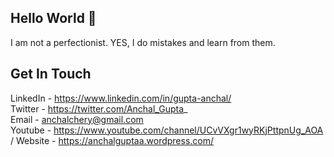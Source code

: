 ## Hello World 👋

I am not a perfectionist. YES, I do mistakes and learn from them. 

## Get In Touch 

LinkedIn - https://www.linkedin.com/in/gupta-anchal/ <br />
Twitter - https://twitter.com/Anchal_Gupta_ <br />
Email - anchalchery@gmail.com <br />
Youtube - https://www.youtube.com/channel/UCvVXgr1wyRKjPttpnUg_AOA <br>/
Website - https://anchalguptaa.wordpress.com/
